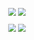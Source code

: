 <p align="center">  
<img src="https://github-readme-stats.vercel.app/api?username=PolarLofy&show_icons=true&theme=dark&count_private=true">
<img src="https://github-readme-stats.vercel.app/api/top-langs/?username=PolarLofy&theme=blue-green">
</p>

<p align="center">  
<img src="https://komarev.com/ghpvc/?username=PolarLofy&color=grey">
<img src="https://img.shields.io/github/followers/PolarLofy.svg?style=social&label=Follow&maxAge=2592000">
</p>

